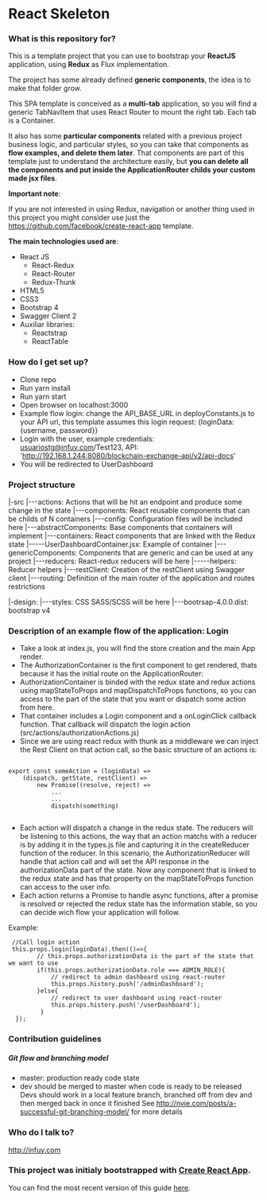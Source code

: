 # React Skeleton #



### What is this repository for? ###


This is a template project that you can use to bootstrap your **ReactJS** application, using **Redux** as Flux implementation.

The project has some already defined **generic components**, the idea is to make that folder grow.

This SPA template is conceived as a **multi-tab** application, so you will find a generic TabNavItem that uses React Router to mount the right tab. Each tab is a Container.


It also has some **particular components** related with a previous project business logic, and particular styles, so you can take that components as
**flow examples, and delete them later**. That components are part of this template just to understand the architecture easily, but **you can delete all the components and put inside the ApplicationRouter childs your custom made jsx files**.

**Important note**:

If you are not interested in using Redux, navigation or another thing used in this project you might consider use just the https://github.com/facebook/create-react-app template.

**The main technologies used are**:

* React JS
    * React-Redux
    * React-Router
    * Redux-Thunk
* HTML5
* CSS3
* Bootstrap 4
* Swagger Client 2
* Auxiliar libraries:
    * Reactstrap
    * ReactTable


### How do I get set up? ###

* Clone repo
* Run yarn install
* Run yarn start
* Open browser on localhost:3000
* Example flow login: change the API_BASE_URL in deployConstants.js to your API url, this template assumes this login request: {loginData: {username, password}}
* Login with the user, example credentials: usuariostg@infuy.com/Test123, API: 'http://192.168.1.244:8080/blockchain-exchange-api/v2/api-docs'
* You will be redirected to UserDashboard

### Project structure ###


|-src
   |---actions: Actions that will be hit an endpoint and produce some change in the state
   |---components: React reusable components that can be childs of N containers
   |---config: Configuration files will be included here
   |---abstractComponents: Base components that containers will implement
   |---containers: React components that are linked with the Redux state
   |-----UserDashboardContainer.jsx: Example of container
   |---genericComponents: Components that are generic and can be used at any project
   |---reducers: React-redux reducers will be here
   |-----helpers: Reducer  helpers
   |---restClient: Creation of the restClient using Swagger client
   |---routing: Definition of the main router of the application and routes restrictions

|-design:
   |---styles: CSS SASS/SCSS will be here
   |---bootrsap-4.0.0.dist: bootstrap v4


### Description of an example flow of the application: Login ###

- Take a look at index.js, you will find the store creation and the main App render.
- The AuthorizationContainer is the first component to get rendered, thats because it has the initial route on the ApplicationRouter:
                <Route exact path="/" component={AuthorizationContainer} />
- AuthorizationContainer is binded with the redux state and redux actions using mapStateToProps and mapDispatchToProps functions, so
you can access to the part of the state that you want or dispatch some action from here.
- That container includes a Login component and a onLoginClick callback function. That callback will dispatch the login action (src/actions/authorizationActions.js)
- Since we are using react redux with thunk as a middleware we can inject the Rest Client on that action call, so the basic structure of an actions is:
```

export const someAction = (loginData) =>
    (dispatch, getState, restClient) =>
        new Promise((resolve, reject) =>
            ...
            ...
            dispatch(something)


```

- Each action will dispatch a change in the redux state. The reducers will be listening to this actions, the way that an action matchs with a reducer is by adding it in the types.js file and capturing it in the createReducer function of the reducer.
In this scenario, the AuthorizationReducer will handle that action call and will set the API response in the authorizationData part of the state. Now any component that is linked
to the redux state and has that property on the mapStateToProps function can access to the user info.
- Each action returns a Promise to handle async functions, after a promise is resolved or rejected the redux state has the information stable, so you can decide wich flow your application will follow.

Example:

```
 //Call login action
 this.props.login(loginData).then(()=>{
        // this.props.authorizationData is the part of the state that we want to use
        if(this.props.authorizationData.role === ADMIN_ROLE){
            // redirect to admin dashboard using react-router
            this.props.history.push('/adminDashboard');
        }else{
            // redirect to user dashboard using react-router
            this.props.history.push('/userDashboard');
         }
  });
```


### Contribution guidelines ###

##### Git flow and branching model

* master: production ready code state
* dev should be merged to master when code is ready to be released
Devs should work in a local feature branch, branched off from dev and then merged back in once it finished
See http://nvie.com/posts/a-successful-git-branching-model/ for more details



### Who do I talk to? ###

http://infuy.com


### This project was initialy bootstrapped with [Create React App](https://github.com/facebookincubator/create-react-app).

You can find the most recent version of this guide [here](https://github.com/facebookincubator/create-react-app/blob/master/packages/react-scripts/template/README.md).